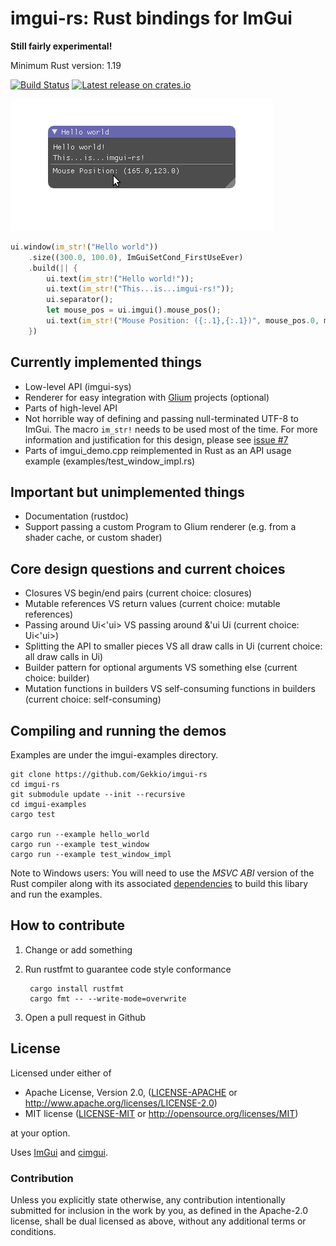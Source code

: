 # imgui-rs: Rust bindings for ImGui

**Still fairly experimental!**

Minimum Rust version: 1.19

[![Build Status](https://travis-ci.org/Gekkio/imgui-rs.svg?branch=master)](https://travis-ci.org/Gekkio/imgui-rs)
[![Latest release on crates.io](https://meritbadge.herokuapp.com/imgui)](https://crates.io/crates/imgui)

![Hello world](hello_world.png)

```rust
ui.window(im_str!("Hello world"))
    .size((300.0, 100.0), ImGuiSetCond_FirstUseEver)
    .build(|| {
        ui.text(im_str!("Hello world!"));
        ui.text(im_str!("This...is...imgui-rs!"));
        ui.separator();
        let mouse_pos = ui.imgui().mouse_pos();
        ui.text(im_str!("Mouse Position: ({:.1},{:.1})", mouse_pos.0, mouse_pos.1));
    })
```

## Currently implemented things

* Low-level API (imgui-sys)
* Renderer for easy integration with [Glium](https://github.com/tomaka/glium) projects (optional)
* Parts of high-level API
* Not horrible way of defining and passing null-terminated UTF-8 to ImGui.
  The macro `im_str!` needs to be used most of the time. For more
  information and justification for this design, please see [issue #7](https://github.com/Gekkio/imgui-rs/issues/7)
* Parts of imgui\_demo.cpp reimplemented in Rust as an API usage example (examples/test\_window\_impl.rs)

## Important but unimplemented things

* Documentation (rustdoc)
* Support passing a custom Program to Glium renderer (e.g. from a shader cache, or custom shader)

## Core design questions and current choices

* Closures VS begin/end pairs (current choice: closures)
* Mutable references VS return values (current choice: mutable references)
* Passing around Ui&lt;'ui&gt; VS passing around &amp;'ui Ui (current choice: Ui&lt;'ui&gt;)
* Splitting the API to smaller pieces VS all draw calls in Ui (current choice: all draw calls in Ui)
* Builder pattern for optional arguments VS something else (current choice: builder)
* Mutation functions in builders VS self-consuming functions in builders (current choice: self-consuming)

## Compiling and running the demos

Examples are under the imgui-examples directory.

    git clone https://github.com/Gekkio/imgui-rs
    cd imgui-rs
    git submodule update --init --recursive
    cd imgui-examples
    cargo test

    cargo run --example hello_world
    cargo run --example test_window
    cargo run --example test_window_impl

Note to Windows users:  You will need to use the *MSVC ABI* version of the Rust compiler along
with its associated [dependencies](https://www.rust-lang.org/en-US/downloads.html#win-foot) to
build this libary and run the examples.

## How to contribute

1. Change or add something
2. Run rustfmt to guarantee code style conformance

        cargo install rustfmt
        cargo fmt -- --write-mode=overwrite

3. Open a pull request in Github

## License

Licensed under either of

 * Apache License, Version 2.0, ([LICENSE-APACHE](LICENSE-APACHE) or http://www.apache.org/licenses/LICENSE-2.0)
 * MIT license ([LICENSE-MIT](LICENSE-MIT) or http://opensource.org/licenses/MIT)

at your option.

Uses [ImGui](https://github.com/ocornut/imgui) and [cimgui](https://github.com/Extrawurst/cimgui).

### Contribution

Unless you explicitly state otherwise, any contribution intentionally
submitted for inclusion in the work by you, as defined in the Apache-2.0
license, shall be dual licensed as above, without any additional terms or
conditions.
